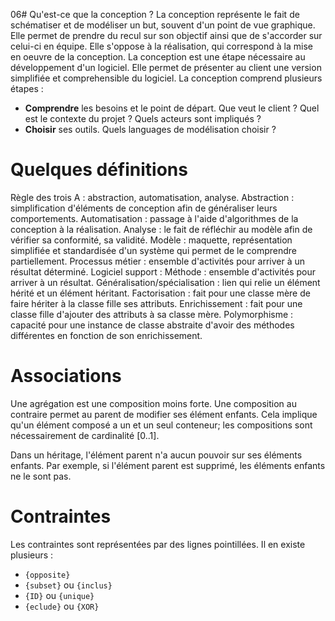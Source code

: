 06# Qu'est-ce que la conception ?
La conception représente le fait de schématiser et de modéliser un but, souvent d'un point de vue graphique. Elle permet de prendre du recul sur son objectif ainsi que de s'accorder sur celui-ci en équipe. Elle s'oppose à la réalisation, qui correspond à la mise en oeuvre de la conception.
La conception est une étape nécessaire au développement d'un logiciel. Elle permet de présenter au client une version simplifiée et comprehensible du logiciel.
La conception comprend plusieurs étapes :
- **Comprendre** les besoins et le point de départ. Que veut le client ? Quel est le contexte du projet ? Quels acteurs sont impliqués ?
- **Choisir** ses outils. Quels languages de modélisation choisir ?
# Quelques définitions
Règle des trois A : abstraction, automatisation, analyse.
Abstraction : simplification d'éléments de conception afin de généraliser leurs comportements.
Automatisation : passage à l'aide d'algorithmes de la conception à la réalisation.
Analyse : le fait de réfléchir au modèle afin de vérifier sa conformité, sa validité.
Modèle : maquette, représentation simplifiée et standardisée d'un système qui permet de le comprendre partiellement. 
Processus métier : ensemble d'activités pour arriver à un résultat déterminé.
Logiciel support :
Méthode : ensemble d'activités pour arriver à un résultat.
Généralisation/spécialisation : lien qui relie un élément hérité et un élément héritant.
Factorisation : fait pour une classe mère de faire hériter à la classe fille ses attributs.
Enrichissement : fait pour une classe fille d'ajouter des attributs à sa classe mère.
Polymorphisme : capacité pour une instance de classe abstraite d'avoir des méthodes différentes en fonction de son enrichissement.
# Associations
Une agrégation est une composition moins forte. 
Une composition au contraire permet au parent de modifier ses élément enfants. Cela implique qu'un élément composé a un et un seul conteneur; les compositions sont nécessairement de cardinalité [0..1].

Dans un héritage, l'élément parent n'a aucun pouvoir sur ses éléments enfants. Par exemple, si l'élément parent est supprimé, les éléments enfants ne le sont pas.
# Contraintes
Les contraintes sont représentées par des lignes pointillées. Il en existe plusieurs :
- `{opposite}`
- `{subset}` ou `{inclus}`
- `{ID}` ou `{unique}`
- `{eclude}` ou `{XOR}`